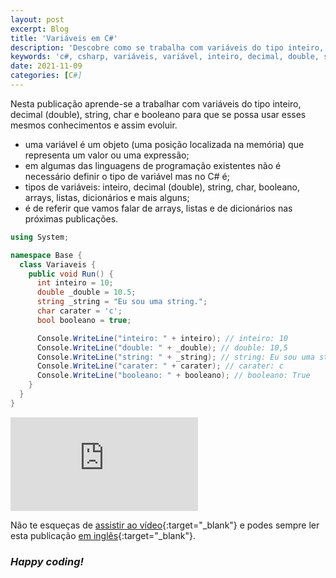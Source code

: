 ```yaml
---
layout: post
excerpt: Blog
title: 'Variáveis em C#'
description: 'Descobre como se trabalha com variáveis do tipo inteiro, decimal (double), string, char e booleano na linguagem de programação C#. Obtém respostas às tuas dúvidas com a teoria e os exemplos apresentados.'
keywords: 'c#, csharp, variáveis, variável, inteiro, decimal, double, string, char, booleano, publicação'
date: 2021-11-09
categories: [C#]
---
```


Nesta publicação aprende-se a trabalhar com variáveis do tipo inteiro, decimal (double), string, char e booleano para que se possa usar esses mesmos conhecimentos e assim evoluir.

- uma variável é um objeto (uma posição localizada na memória) que representa um valor ou uma expressão;
- em algumas das linguagens de programação existentes não é necessário definir o tipo de variável mas no C# é;
- tipos de variáveis: inteiro, decimal (double), string, char, booleano, arrays, listas, dicionários e mais alguns;
- é de referir que vamos falar de arrays, listas e de dicionários nas próximas publicações.

```csharp
using System;

namespace Base {
  class Variaveis {
    public void Run() {
      int inteiro = 10;
      double _double = 10.5;
      string _string = "Eu sou uma string.";
      char carater = 'c';
      bool booleano = true;

      Console.WriteLine("inteiro: " + inteiro); // inteiro: 10
      Console.WriteLine("double: " + _double); // double: 10,5
      Console.WriteLine("string: " + _string); // string: Eu sou uma string.
      Console.WriteLine("carater: " + carater); // carater: c
      Console.WriteLine("booleano: " + booleano); // booleano: True
    }
  }
}
```

<div class="video-container">
  <iframe src="https://www.youtube.com/embed/H1D_3_XgI9E" frameborder="0" allowfullscreen></iframe>
</div>

Não te esqueças de [assistir ao vídeo](https://youtu.be/H1D_3_XgI9E){:target="\_blank"} e podes sempre ler esta publicação [em inglês](https://nelsonsilvadev.com/blog/20211109/variables-in-csharp/){:target="\_blank"}.

### _Happy coding!_

